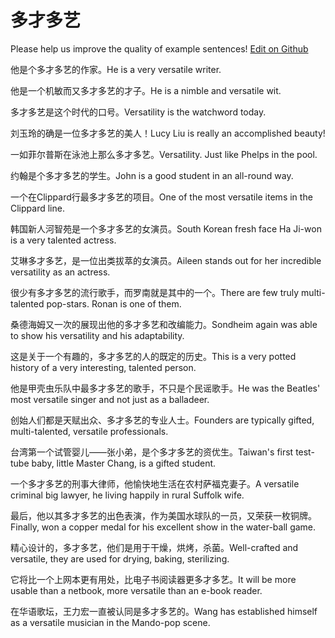 # 多才多艺

Please help us improve the quality of example sentences! [Edit on Github](https://github.com/jiyushe/jiyu-example-sentence-source/blob/main/chinese/duocaiduoyi.md)

<p><span class="chinese">他是个多才多艺的作家。</span><span class="english">He is a very versatile writer.</span></p>

<p><span class="chinese">他是一个机敏而又多才多艺的才子。</span><span class="english">He is a nimble and versatile wit.</span></p>

<p><span class="chinese">多才多艺是这个时代的口号。</span><span class="english">Versatility is the watchword today.</span></p>

<p><span class="chinese">刘玉玲的确是一位多才多艺的美人！</span><span class="english">Lucy Liu is really an accomplished beauty!</span></p>

<p><span class="chinese">一如菲尔普斯在泳池上那么多才多艺。</span><span class="english">Versatility. Just like Phelps in the pool.</span></p>

<p><span class="chinese">约翰是个多才多艺的学生。</span><span class="english">John is a good student in an all-round way.</span></p>

<p><span class="chinese">一个在Clippard行最多才多艺的项目。</span><span class="english">One of the most versatile items in the Clippard line.</span></p>

<p><span class="chinese">韩国新人河智苑是一个多才多艺的女演员。</span><span class="english">South Korean fresh face Ha Ji-won is a very talented actress.</span></p>

<p><span class="chinese">艾琳多才多艺，是一位出类拔萃的女演员。</span><span class="english">Aileen stands out for her incredible versatility as an actress.</span></p>

<p><span class="chinese">很少有多才多艺的流行歌手，而罗南就是其中的一个。</span><span class="english">There are few truly multi-talented pop-stars. Ronan is one of them.</span></p>

<p><span class="chinese">桑德海姆又一次的展现出他的多才多艺和改编能力。</span><span class="english">Sondheim again was able to show his versatility and his adaptability.</span></p>

<p><span class="chinese">这是关于一个有趣的，多才多艺的人的既定的历史。</span><span class="english">This is a very potted history of a very interesting, talented person.</span></p>

<p><span class="chinese">他是甲壳虫乐队中最多才多艺的歌手，不只是个民谣歌手。</span><span class="english">He was the Beatles' most versatile singer and not just as a balladeer.</span></p>

<p><span class="chinese">创始人们都是天赋出众、多才多艺的专业人士。</span><span class="english">Founders are typically gifted, multi-talented, versatile professionals.</span></p>

<p><span class="chinese">台湾第一个试管婴儿——张小弟，是个多才多艺的资优生。</span><span class="english">Taiwan's first test-tube baby, little Master Chang, is a gifted student.</span></p>

<p><span class="chinese">一个多才多艺的刑事大律师，他愉快地生活在农村萨福克妻子。</span><span class="english">A versatile criminal big lawyer, he living happily in rural Suffolk wife.</span></p>

<p><span class="chinese">最后，他以其多才多艺的出色表演，作为美国水球队的一员，又荣获一枚铜牌。</span><span class="english">Finally, won a copper medal for his excellent show in the water-ball game.</span></p>

<p><span class="chinese">精心设计的，多才多艺，他们是用于干燥，烘烤，杀菌。</span><span class="english">Well-crafted and versatile, they are used for drying, baking, sterilizing.</span></p>

<p><span class="chinese">它将比一个上网本更有用处，比电子书阅读器更多才多艺。</span><span class="english">It will be more usable than a netbook, more versatile than an e-book reader.</span></p>

<p><span class="chinese">在华语歌坛，王力宏一直被认同是多才多艺的。</span><span class="english">Wang has established himself as a versatile musician in the Mando-pop scene.</span></p>

